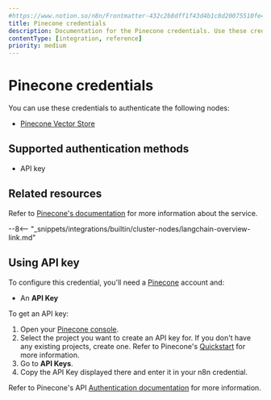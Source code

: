```yaml
---
#https://www.notion.so/n8n/Frontmatter-432c2b8dff1f43d4b1c8d20075510fe4
title: Pinecone credentials
description: Documentation for the Pinecone credentials. Use these credentials to authenticate Pinecone in n8n, a workflow automation platform.
contentType: [integration, reference]
priority: medium
---
```


# Pinecone credentials

You can use these credentials to authenticate the following nodes:

* [Pinecone Vector Store](/integrations/builtin/cluster-nodes/root-nodes/n8n-nodes-langchain.vectorstorepinecone.md)

## Supported authentication methods

- API key

## Related resources

Refer to [Pinecone's documentation](https://docs.pinecone.io/reference/api/introduction) for more information about the service.

--8<-- "_snippets/integrations/builtin/cluster-nodes/langchain-overview-link.md"

## Using API key

To configure this credential, you'll need a [Pinecone](https://www.pinecone.io/) account and:

- An **API Key**

To get an API key:

1. Open your [Pinecone console](https://app.pinecone.io/organizations/-/projects).
2. Select the project you want to create an API key for. If you don't have any existing projects, create one. Refer to Pinecone's [Quickstart](https://docs.pinecone.io/guides/get-started/quickstart) for more information.
3. Go to **API Keys**.
4. Copy the API Key displayed there and enter it in your n8n credential.

Refer to Pinecone's API [Authentication documentation](https://docs.pinecone.io/guides/get-started/authentication) for more information.
